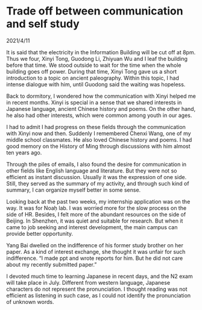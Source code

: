 # Trade off between communication and self study
2021/4/11

It is said that the electricity in the Information Building will be cut off at 8pm.
Thus we four, Xinyi Tong, Guodong Li, Zhiyuan Wu and I leaf the building before that time.
We stood outside to wait for the time when the whole building goes off power.
During that time, Xinyi Tong gave us a short introduction to a topic on ancient paleography.
Within this topic, I had intense dialogue with him, until Guodong said the waiting was hopeless.

Back to dormitory, I wondered how the communication with Xinyi helped me in recent months.
Xinyi is special in a sense that we shared interests in Japanese language, ancient Chinese history
and poems. On the other hand, he also had other interests, which were common among youth in our ages.

I had to admit I had progress on these fields through the communication with Xinyi now and then.
Suddenly I remembered Chenxi Wang, one of my middle school classmates. He also loved Chinese history
and poems. I had good memory on the History of Ming through discussions with him almost ten years ago.

Through the piles of emails, I also found the desire for communication in other fields like English
language and literature. But they were not so efficient as instant discussion. Usually it was the
expression of one side. Still, they served as the summary of my activity, and through such kind
of summary, I can organize myself better in some sense.

Looking back at the past two weeks, my internship application was on the way. It was for Noaḥ lab.
I was worried more for the slow process on the side of HR. Besides, I felt more of the abundant resources on the side of Beijing. In Shenzhen, it was quiet and suitable for research. But when
it came to job seeking and interest development, the main campus can provide better opportunity.

Yang Bai dwelled on the indifference of his former study brother on her paper. As a kind of
interest exchange, she thought it was unfair for such indifference. “I made ppt and wrote reports
for him. But he did not care about my recently submitted paper.”

I devoted much time to learning Japanese in recent days, and the N2 exam will take place in July.
Different from western language, Japanese characters do not represent the pronunciation.
I thought reading was not efficient as listening in such case, as I could not identify the 
pronunciation of unknown words.

